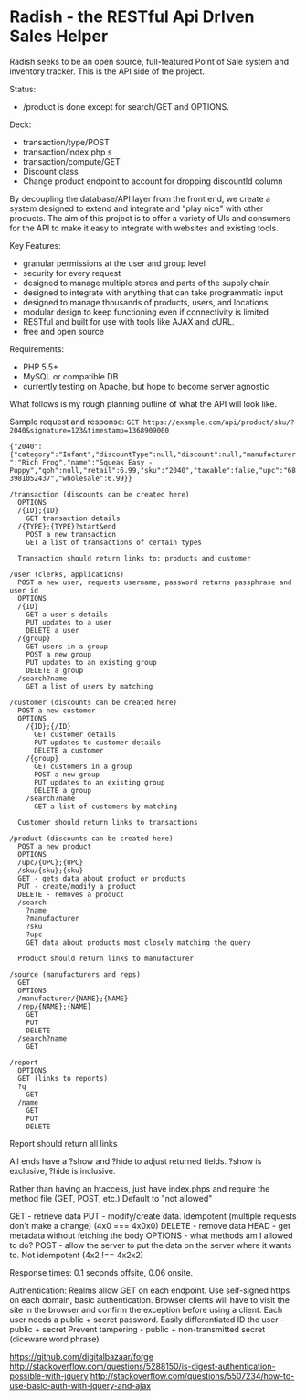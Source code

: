 Radish - the RESTful Api DrIven Sales Helper
========================
Radish seeks to be an open source, full-featured Point of Sale system and inventory tracker. This is the API side of the project.

Status:
* /product is done except for search/GET and OPTIONS.

Deck:
* transaction/type/POST
* transaction/index.php s
* transaction/compute/GET
* Discount class
* Change product endpoint to account for dropping discountId column


By decoupling the database/API layer from the front end, we create a system designed to extend and integrate and "play nice" with other products. The aim of this project is to offer a variety of UIs and consumers for the API to make it easy to integrate with websites and existing tools.

Key Features:
* granular permissions at the user and group level
* security for every request
* designed to manage multiple stores and parts of the supply chain
* designed to integrate with anything that can take programmatic input
* designed to manage thousands of products, users, and locations
* modular design to keep functioning even if connectivity is limited
* RESTful and built for use with tools like AJAX and cURL.
* free and open source

Requirements:
* PHP 5.5+
* MySQL or compatible DB
* currently testing on Apache, but hope to become server agnostic

What follows is my rough planning outline of what the API will look like.

Sample request and response:
`GET https://example.com/api/product/sku/?2040&signature=123&timestamp=1368909000`

`{"2040":{"category":"Infant","discountType":null,"discount":null,"manufacturer":"Rich Frog","name":"Squeak Easy - Puppy","qoh":null,"retail":6.99,"sku":"2040","taxable":false,"upc":"683981052437","wholesale":6.99}}`

```
/transaction (discounts can be created here)
  OPTIONS
  /{ID};{ID}
    GET transaction details
  /{TYPE};{TYPE}?start&end
    POST a new transaction
    GET a list of transactions of certain types

  Transaction should return links to: products and customer

/user (clerks, applications)
  POST a new user, requests username, password returns passphrase and user id
  OPTIONS
  /{ID}
    GET a user's details
    PUT updates to a user
    DELETE a user
  /{group}
    GET users in a group
    POST a new group
    PUT updates to an existing group
    DELETE a group
  /search?name
    GET a list of users by matching

/customer (discounts can be created here)
  POST a new customer
  OPTIONS
    /{ID};{/ID}
      GET customer details
      PUT updates to customer details
      DELETE a customer
    /{group}
      GET customers in a group
      POST a new group
      PUT updates to an existing group
      DELETE a group
    /search?name
      GET a list of customers by matching

  Customer should return links to transactions

/product (discounts can be created here)
  POST a new product
  OPTIONS
  /upc/{UPC};{UPC}
  /sku/{sku};{sku}
  GET - gets data about product or products
  PUT - create/modify a product
  DELETE - removes a product
  /search
    ?name
    ?manufacturer
    ?sku
    ?upc
    GET data about products most closely matching the query

  Product should return links to manufacturer

/source (manufacturers and reps)
  GET
  OPTIONS
  /manufacturer/{NAME};{NAME}
  /rep/{NAME};{NAME}
    GET
    PUT
    DELETE
  /search?name
    GET

/report
  OPTIONS
  GET (links to reports)
  ?q
    GET
  /name
    GET
    PUT
    DELETE
```
  Report should return all links

All ends have a ?show and ?hide to adjust returned fields. ?show is exclusive, ?hide is inclusive.

Rather than having an htaccess, just have index.phps and require the method file (GET, POST, etc.)
Default to "not allowed"

GET - retrieve data
PUT - modify/create data. Idempotent (multiple requests don't make a change) (4x0 === 4x0x0)
DELETE - remove data
HEAD - get metadata without fetching the body
OPTIONS - what methods am I allowed to do?
POST - allow the server to put the data on the server where it wants to. Not idempotent (4x2 !== 4x2x2)

Response times: 0.1 seconds offsite, 0.06 onsite.

Authentication:
Realms allow GET on each endpoint.
Use self-signed https on each domain, basic authentication.
Browser clients will have to visit the site in the browser and confirm the exception before using a client.
Each user needs a public + secret password. Easily differentiated
ID the user - public + secret
Prevent tampering - public + non-transmitted secret (diceware word phrase)

https://github.com/digitalbazaar/forge
http://stackoverflow.com/questions/5288150/is-digest-authentication-possible-with-jquery
http://stackoverflow.com/questions/5507234/how-to-use-basic-auth-with-jquery-and-ajax
